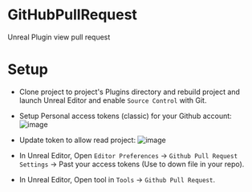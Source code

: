 # GitHubPullRequest
Unreal Plugin view pull request

# Setup

- Clone project to project's Plugins directory and rebuild project and launch Unreal Editor and enable `Source Control` with Git.
- Setup Personal access tokens (classic) for your Github account:
  ![image](https://github.com/ThaiNhatMinh/GitHubPullRequest/assets/9197120/37aeacaf-a093-4281-abb6-66eabcbae079)

- Update token to allow read project:
  ![image](https://github.com/ThaiNhatMinh/GitHubPullRequest/assets/9197120/539cafd4-6b8a-4a22-8e85-0e1cddeeb6fc)

- In Unreal Editor, Open `Editor Preferences` -> `Github Pull Request Settings` -> Past your access tokens (Use to down file in your repo).
- In Unreal Editor, Open tool in `Tools` -> `Github Pull Request`.
